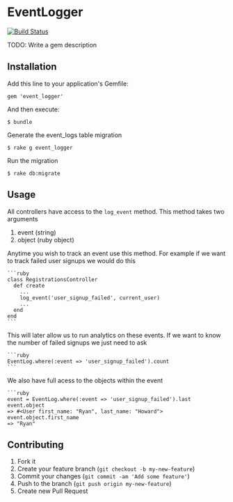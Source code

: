 # EventLogger
[![Build Status](https://travis-ci.org/320ny/event_logger.png?branch=master)](https://travis-ci.org/320ny/event_logger)

TODO: Write a gem description

## Installation

Add this line to your application's Gemfile:

    gem 'event_logger'

And then execute:

    $ bundle

Generate the event_logs table migration
    
    $ rake g event_logger

Run the migration

    $ rake db:migrate

## Usage

All controllers have access to the `log_event` method. This method takes two arguments

1. event (string)
2. object (ruby object)

Anytime you wish to track an event use this method. For example if we want to track failed user
signups we would do this

    ```ruby
    class RegistrationsController
      def create
        ...
        log_event('user_signup_failed', current_user)
        ...
      end
    end
    ```

This will later allow us to run analytics on these events. If we want to know the number of failed 
signups we just need to ask

    ```ruby
    EventLog.where(:event => 'user_signup_failed').count
    ```

We also have full acess to the objects within the event

    ```ruby
    event = EventLog.where(:event => 'user_signup_failed').last
    event.object
    => #<User first_name: "Ryan", last_name: "Howard">
    event.object.first_name
    => "Ryan"

## Contributing

1. Fork it
2. Create your feature branch (`git checkout -b my-new-feature`)
3. Commit your changes (`git commit -am 'Add some feature'`)
4. Push to the branch (`git push origin my-new-feature`)
5. Create new Pull Request
